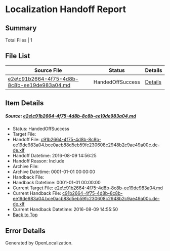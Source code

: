 # <a name='report-top'></a> Localization Handoff Report

## Summary
 Total Files | 1

## File List
 Source File | Status | Details 
 ----------- | ------ | ------- 
 [e2e\c91b2664-4f75-4d8b-8c8b-ee19de983a04.md](https://github.com/OpenLocalizationTestOrg/oltest/blob/c0aec485a4418cb86d74298c1ee908736f1f1cd5/e2e/c91b2664-4f75-4d8b-8c8b-ee19de983a04.md) | HandedOffSuccess | [Details](#dcc9365635b348b92ab924e410064c6b96e069656)

## Item Details
##### <a name='dcc9365635b348b92ab924e410064c6b96e069656'></a> Source: [e2e\c91b2664-4f75-4d8b-8c8b-ee19de983a04.md](https://github.com/OpenLocalizationTestOrg/oltest/blob/c0aec485a4418cb86d74298c1ee908736f1f1cd5/e2e/c91b2664-4f75-4d8b-8c8b-ee19de983a04.md)
* Status: HandedOffSuccess
* Target File: 
* Handoff File: [c91b2664-4f75-4d8b-8c8b-ee19de983a04.bce0acb88d5eb59fc230608c2948b2c9ae49a00c.de-de.xlf](https://github.com/OpenLocalizationTestOrg/olhandoff-e2e/blob/d16b89149f4f2228ec5d37804a856e0ccaaad016/ol-handoff/OpenLocalizationTestOrg/ol-test-dede/ci/ht/c91b2664-4f75-4d8b-8c8b-ee19de983a04.bce0acb88d5eb59fc230608c2948b2c9ae49a00c.de-de.xlf)
* Handoff Datetime: 2016-08-09 14:56:25
* Handoff Reason: Include
* Archive File: 
* Archive Datetime: 0001-01-01 00:00:00
* Handback File: 
* Handback Datetime: 0001-01-01 00:00:00
* Current Target File: [e2e\c91b2664-4f75-4d8b-8c8b-ee19de983a04.md](https://github.com/OpenLocalizationTestOrg/ol-test-dede/blob/6bc76c5fb5b411199761e089d0a37ff83f70d725/e2e/c91b2664-4f75-4d8b-8c8b-ee19de983a04.md)
* Current Handback File: [c91b2664-4f75-4d8b-8c8b-ee19de983a04.bce0acb88d5eb59fc230608c2948b2c9ae49a00c.de-de.xlf](https://github.com/OpenLocalizationTestOrg/olhandback-e2e/blob/dc2c84af5b67272b71cdbbdd6ca5d47297c8c4f4/ol-handback/OpenLocalizationTestOrg/ol-test-dede/ci/ht/c91b2664-4f75-4d8b-8c8b-ee19de983a04.bce0acb88d5eb59fc230608c2948b2c9ae49a00c.de-de.xlf)
* Current Handback Datetime: 2016-08-09 14:55:50
* [Back to Top](#report-top)


## Error Details

Generated by OpenLocalization.
